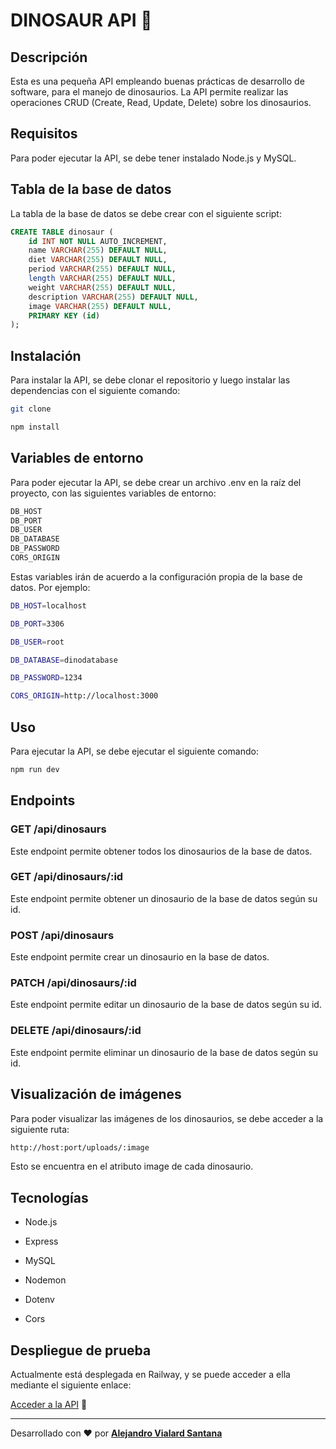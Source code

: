 # DINOSAUR API 🦖

## Descripción

Esta es una pequeña API empleando buenas prácticas de desarrollo de software, para el manejo de dinosaurios. La API permite realizar las operaciones CRUD (Create, Read, Update, Delete) sobre los dinosaurios.

## Requisitos

Para poder ejecutar la API, se debe tener instalado Node.js y MySQL.

## Tabla de la base de datos

La tabla de la base de datos se debe crear con el siguiente script:

```sql
CREATE TABLE dinosaur (
    id INT NOT NULL AUTO_INCREMENT,
    name VARCHAR(255) DEFAULT NULL,
    diet VARCHAR(255) DEFAULT NULL,
    period VARCHAR(255) DEFAULT NULL,
    length VARCHAR(255) DEFAULT NULL,
    weight VARCHAR(255) DEFAULT NULL,
    description VARCHAR(255) DEFAULT NULL,
    image VARCHAR(255) DEFAULT NULL,
    PRIMARY KEY (id)
);
```

## Instalación

Para instalar la API, se debe clonar el repositorio y luego instalar las dependencias con el siguiente comando:

```bash
git clone
```

```bash
npm install
```

## Variables de entorno

Para poder ejecutar la API, se debe crear un archivo .env en la raíz del proyecto, con las siguientes variables de entorno:

```bash
DB_HOST
DB_PORT
DB_USER
DB_DATABASE
DB_PASSWORD
CORS_ORIGIN
```

Estas variables irán de acuerdo a la configuración propia de la base de datos. Por ejemplo:

```bash
DB_HOST=localhost

DB_PORT=3306

DB_USER=root

DB_DATABASE=dinodatabase

DB_PASSWORD=1234

CORS_ORIGIN=http://localhost:3000
```


## Uso

Para ejecutar la API, se debe ejecutar el siguiente comando:

```bash
npm run dev
```


## Endpoints

### GET /api/dinosaurs

Este endpoint permite obtener todos los dinosaurios de la base de datos.

### GET /api/dinosaurs/:id

Este endpoint permite obtener un dinosaurio de la base de datos según su id.

### POST /api/dinosaurs

Este endpoint permite crear un dinosaurio en la base de datos.

### PATCH /api/dinosaurs/:id

Este endpoint permite editar un dinosaurio de la base de datos según su id.

### DELETE /api/dinosaurs/:id

Este endpoint permite eliminar un dinosaurio de la base de datos según su id.

## Visualización de imágenes

Para poder visualizar las imágenes de los dinosaurios, se debe acceder a la siguiente ruta:

```bash
http://host:port/uploads/:image
```

Esto se encuentra en el atributo image de cada dinosaurio.

## Tecnologías

- Node.js 

- Express

- MySQL

- Nodemon   

- Dotenv

- Cors

## Despliegue de prueba

Actualmente está desplegada en Railway, y se puede acceder a ella mediante el siguiente enlace:

[Acceder a la API](https://dinosaur-api-production.up.railway.app/api) 🚀

---

Desarrollado con ❤️ por **[Alejandro Vialard Santana](https://github.com/AlejandroVialardSantana)**
